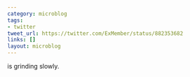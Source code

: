 ```yaml
---
category: microblog
tags:
- twitter
tweet_url: https://twitter.com/ExMember/status/882353682
links: []
layout: microblog
---
```

is grinding slowly.

